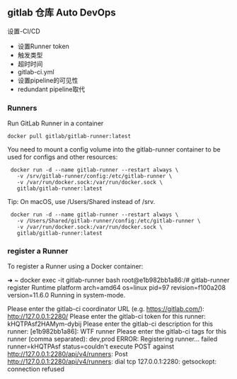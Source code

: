 ## gitlab 仓库 Auto DevOps
设置-CI/CD 
* 设置Runner token
* 触发类型
* 超时时间
* gitlab-ci.yml
* 设置pipeline的可见性
* redundant pipeline取代

### Runners
Run GitLab Runner in a container

```
docker pull gitlab/gitlab-runner:latest
```

You need to mount a config volume into the gitlab-runner container to be used for configs and other resources:
```
 docker run -d --name gitlab-runner --restart always \
   -v /srv/gitlab-runner/config:/etc/gitlab-runner \
   -v /var/run/docker.sock:/var/run/docker.sock \
   gitlab/gitlab-runner:latest

```
Tip: On macOS, use /Users/Shared instead of /srv.
```
 docker run -d --name gitlab-runner --restart always \
   -v /Users/Shared/gitlab-runner/config:/etc/gitlab-runner \
   -v /var/run/docker.sock:/var/run/docker.sock \
   gitlab/gitlab-runner:latest
```

### register a Runner
To register a Runner using a Docker container:

➜  ~ docker exec -it gitlab-runner bash
root@e1b982bb1a86:/# gitlab-runner register
Runtime platform                                    arch=amd64 os=linux pid=97 revision=f100a208 version=11.6.0
Running in system-mode.

Please enter the gitlab-ci coordinator URL (e.g. https://gitlab.com/):
http://127.0.0.1:2280/
Please enter the gitlab-ci token for this runner:
kHQTPAsf2HAMym-dybij
Please enter the gitlab-ci description for this runner:
[e1b982bb1a86]: WTF runner
Please enter the gitlab-ci tags for this runner (comma separated):
dev,prod
ERROR: Registering runner... failed                 runner=kHQTPAsf status=couldn't execute POST against http://127.0.0.1:2280/api/v4/runners: Post http://127.0.0.1:2280/api/v4/runners: dial tcp 127.0.0.1:2280: getsockopt: connection refused












